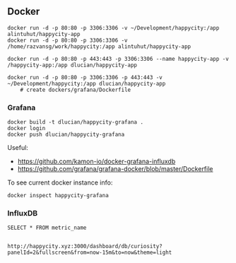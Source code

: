 ## Docker

    docker run -d -p 80:80 -p 3306:3306 -v ~/Development/happycity:/app alintuhut/happycity-app
    docker run -d -p 80:80 -p 3306:3306 -v /home/razvansg/work/happycity:/app alintuhut/happycity-app
    
    docker run -d -p 80:80 -p 443:443 -p 3306:3306 --name happycity-app -v /happycity-app:/app dlucian/happycity-app
    
    docker run -d -p 80:80 -p 3306:3306 -p 443:443 -v ~/Development/happycity:/app dlucian/happycity-app
        # create dockers/grafana/Dockerfile

### Grafana

    docker build -t dlucian/happycity-grafana .
    docker login
    docker push dlucian/happycity-grafana

Useful: 

 * https://github.com/kamon-io/docker-grafana-influxdb
 * https://github.com/grafana/grafana-docker/blob/master/Dockerfile
 
To see current docker instance info:

    docker inspect happycity-grafana
    
### InfluxDB
    
    SELECT * FROM metric_name
    
    
    http://happycity.xyz:3000/dashboard/db/curiosity?panelId=2&fullscreen&from=now-15m&to=now&theme=light
